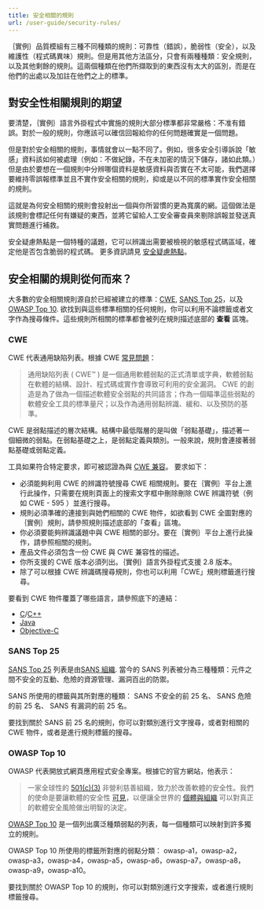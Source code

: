 ```yaml
---
title: 安全相關的規則
url: /user-guide/security-rules/
---
```

 

｛實例｝品質模組有三種不同種類的規則：可靠性（錯誤），脆弱性（安全），以及維護性（程式碼異味）規則。但是用其他方法區分，只會有兩種種類：安全規則，以及其他剩餘的規則。這兩個種類在他們所擷取到的東西沒有太大的區別，而是在他們的出處以及加註在他們之上的標準。 

## 對安全性相關規則的期望 
要清楚，｛實例｝語言外掛程式中實施的規則大部分標準都非常嚴格：不准有錯誤。對於一般的規則，你應該可以確信回報給你的任何問題確實是一個問題。 

但是對於安全相關的規則，事情就會以一點不同了。例如，很多安全引導訴說「敏感」資料該如何被處理（例如：不做紀錄，不在未加密的情況下儲存，諸如此類。）但是由於要想在一個規則中分辨哪個資料是敏感資料與否實在不太可能，我們選擇要維持零誤報標準並且不實作安全相關的規則，抑或是以不同的標準實作安全相關的規則。 

這就是為何安全相關的規則會投射出一個與你所習慣的更為寬廣的網。這個做法是該規則會標記任何有嫌疑的東西，並將它留給人工安全審查員來剔除誤報並發送真實問題進行補救。 

安全疑慮熱點是一個特種的議題，它可以辨識出需要被檢視的敏感程式碼區域，確定他是否包含脆弱的程式碼。 更多資訊請見 [安全疑慮熱點](/user-guide/security-hotspots/)。

## 安全相關的規則從何而來？
大多數的安全相關規則源自於已經被建立的標準：[CWE](http://cwe.mitre.org/), [SANS Top 25](http://www.sans.org/top25-software-errors/)，以及 [OWASP Top 10](https://www.owasp.org/index.php/Top_10-2017_Top_10). 欲找到與這些標準相關的任何規則，你可以利用不論標籤或者文字作為搜尋條件。這些規則所相關的標準都會被列在規則描述底部的 **查看** 區塊。 

### CWE
CWE 代表通用缺陷列表。根據 CWE [常見問題](http://cwe.mitre.org/about/faq.html#A.1)：

>通用缺陷列表 ( CWE™ ) 是一個通用軟體弱點的正式清單或字典，軟體弱點在軟體的結構、設計、程式碼或實作會導致可利用的安全漏洞。 CWE 的創造是為了做為一個描述軟體安全弱點的共同語言；作為一個瞄準這些弱點的軟體安全工具的標準量尺；以及作為通用弱點辨識、緩和、以及預防的基準。 

CWE 是弱點描述的層次結構。結構中最低階層的是叫做「弱點基礎」，描述著一個細微的弱點。在弱點基礎之上，是弱點定義與類別。一般來說，規則會連接著弱點基礎或弱點定義。 

工具如果符合特定要求，即可被認證為與 [CWE 兼容](http://cwe.mitre.org/compatible/)。 要求如下：

* 必須能夠利用 CWE 的辨識符號搜尋 CWE 相關規則。要在｛實例｝平台上進行此操作，只需要在規則頁面上的搜索文字框中刪除刪除 CWE 辨識符號（例如 CWE - 595 ）並進行搜尋。 
* 規則必須準確的連接到與她們相關的 CWE 物件，如欲看到 CWE 全圖對應的｛實例｝規則，請參照規則描述底部的「查看」區塊。
*  你必須要能夠辨識議題中與 CWE 相關的部分。要在｛實例｝平台上進行此操作，請參照相關的規則。 
* 產品文件必須包含一份 CWE 與 CWE 兼容性的描述。 
* 你所支援的 CWE 版本必須列出。｛實例｝語言外掛程式支援 2.8 版本。 
* 除了可以根據 CWE 辨識碼搜尋規則，你也可以利用「CWE」規則標籤進行搜尋。

要看到 CWE 物件覆蓋了哪些語言，請參照底下的連結： 
* [C](https://rules.sonarsource.com/c/tag/cwe)/[C++](https://rules.sonarsource.com/cpp/tag/cwe)
* [Java](https://rules.sonarsource.com/java/tag/cwe) 
* [Objective-C](https://rules.sonarsource.com/objective-c/tag/cwe)
 

### SANS Top 25

[SANS Top 25](http://www.sans.org/top25-software-errors/) 列表是由[SANS 組織](http://www.sans.org/). 當今的 SANS 列表被分為三種種類：元件之間不安全的互動、危險的資源管理、漏洞百出的防禦。 

SANS 所使用的標籤與其所對應的種類： SANS 不安全的前 25 名、 SANS 危險的前 25 名、 SANS 有漏洞的前 25 名。 

要找到關於 SANS 前 25 名的規則，你可以對類別進行文字搜尋，或者對相關的 CWE 物件，或者是進行規則標籤的搜尋。 

### OWASP Top 10
OWASP 代表開放式網頁應用程式安全專案。根據它的官方網站，他表示： 

> 一家全球性的 [501(c)(3)](http://www.irs.gov/Charities-&-Non-Profits/Charitable-Organizations/Exemption-Requirements-Section-501(c)(3)-Organizations) 非營利慈善組織，致力於改善軟體的安全性。我們的使命是要讓軟體的安全性 [可見](https://www.owasp.org/index.php/Category:OWASP_Video)，以便讓全世界的 [個體與組織](https://www.owasp.org/index.php/Industry:Citations) 可以對真正的軟體安全風險做出明智的決定。 

[OWASP Top 10](https://www.owasp.org/index.php/Top_10-2017_Top_10) 是一個列出廣泛種類弱點的列表，每一個種類可以映射到許多獨立的規則。 

OWASP Top 10 所使用的標籤所對應的弱點分類： owasp-a1，owasp-a2，owasp-a3，owasp-a4，owasp-a5，owasp-a6，owasp-a7，owasp-a8，owasp-a9，owasp-a10。 

要找到關於 OWASP Top 10 的規則，你可以對類別進行文字搜索，或者進行規則標籤搜尋。 
